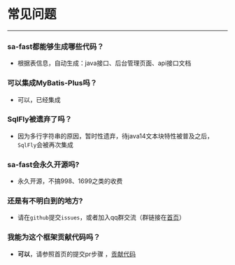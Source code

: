 # 常见问题

--- 

### sa-fast都能够生成哪些代码？
- 根据表信息，自动生成：java接口、后台管理页面、api接口文档 


### 可以集成MyBatis-Plus吗？
- 可以，已经集成


### SqlFly被遗弃了吗？
- 因为多行字符串的原因，暂时性遗弃，待java14文本块特性被普及之后，`SqlFly`会被再次集成 


### sa-fast会永久开源吗?
- 永久开源，不搞998、1699之类的收费


### 还是有不明白到的地方?
- 请在`github`提交`issues`，或者加入qq群交流（群链接在[首页](README?id=交流群)）


### 我能为这个框架贡献代码吗？
- **可以**，请参照首页的提交pr步骤 ，[贡献代码](README?id=贡献代码)